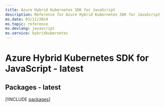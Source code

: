 ```yaml
---
title: Azure Hybrid Kubernetes SDK for JavaScript
description: Reference for Azure Hybrid Kubernetes SDK for JavaScript
ms.date: 03/11/2024
ms.topic: reference
ms.devlang: javascript
ms.service: hybridkubernetes
---
```

# Azure Hybrid Kubernetes SDK for JavaScript - latest
## Packages - latest
[!INCLUDE [packages](hybrid-kubernetes-index.md)]